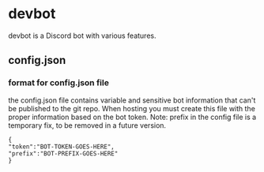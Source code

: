 # devbot
devbot is a Discord bot with various features.
## config.json
### format for config.json file
the config.json file contains variable and sensitive bot information that can't be published to the git repo. When hosting you must create this file with the proper information based on the bot token. Note: prefix in the config file is a temporary fix, to be removed in a future version.
```
{
"token":"BOT-TOKEN-GOES-HERE",
"prefix":"BOT-PREFIX-GOES-HERE"
}
```
